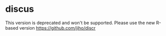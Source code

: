 # discus

This version is deprecated and won't be supported. Please use the new R-based version https://github.com/jiho/discr
